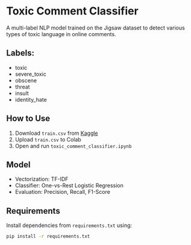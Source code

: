 # Toxic Comment Classifier

A multi-label NLP model trained on the Jigsaw dataset to detect various types of toxic language in online comments.

## Labels:
- toxic
- severe_toxic
- obscene
- threat
- insult
- identity_hate

##  How to Use
1. Download `train.csv` from [Kaggle](https://www.kaggle.com/competitions/jigsaw-toxic-comment-classification-challenge)
2. Upload `train.csv` to Colab
3. Open and run `toxic_comment_classifier.ipynb`

## Model
- Vectorization: TF-IDF
- Classifier: One-vs-Rest Logistic Regression
- Evaluation: Precision, Recall, F1-Score

## Requirements
Install dependencies from `requirements.txt` using:
```bash
pip install -r requirements.txt
